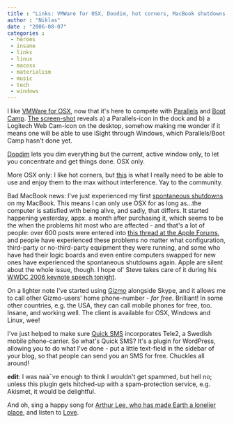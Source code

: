 ```yaml
---
title : "Links: VMWare for OSX, Doodim, hot corners, MacBook shutdowns, Gizmo, Quick SMS, Arthur Lee RIP"
author : "Niklas"
date : "2006-08-07"
categories : 
 - heroes
 - insane
 - links
 - linux
 - macosx
 - materialism
 - music
 - tech
 - windows
---
```


I like [VMWare for OSX](http://vmware.rsc02.net/servlet/campaignrespondent?_ID_=vmwi.1756), now that it's here to compete with [Parallels](http://www.parallels.com) and [Boot Camp](http://www.apple.com/macosx/bootcamp). [The screen-shot](http://cdn.rsc02.net/ig.rsc02.net/responsysimages/vmwi/__RS_CP__/mac_screenshot_large.png) reveals a) a Parallels-icon in the dock and b) a Logitech Web Cam-icon on the desktop, somehow making me wonder if it means one will be able to use iSight through Windows, which Parallels/Boot Camp hasn't done yet.

[Doodim](http://www.lachoseinteractive.net/en/products/doodim) lets you dim everything but the current, active window only, to let you concentrate and get things done. OSX only.

More OSX only: I like hot corners, but [this](http://www.macosxhints.com/article.php?story=20060728191225593) is what I really need to be able to use and enjoy them to the max without interference. Yay to the community.

Bad MacBook news: I've just experienced my first [spontaneous shutdowns](http://news.com.com/2061-10793_3-6101059.html) on my MacBook. This means I can only use OSX for as long as...the computer is satisfied with being alive, and sadly, that differs. It started happening yesterday, appx. a month after purchasing it, which seems to be the when the problems hit most who are affected - and that's a lot of people: over 600 posts were entered into [this thread at the Apple Forums](http://forums.macrumors.com/showthread.php?t=208046), and people have experienced these problems no matter what configuration, third-party or no-third-party equipment they were running, and some who have had their logic boards and even entire computers swapped for new ones have experienced the spontaneous shutdowns again. Apple are silent about the whole issue, though. I hope ol' Steve takes care of it during his [WWDC 2006 keynote speech tonight](http://community.livejournal.com/macintosh/2449585.html).

On a lighter note I've started using [Gizmo](http://www.gizmoproject.com/learnmore-allcallsfree.html) alongside Skype, and it allows me to call other Gizmo-users' home phone-number - _for free_. Brilliant! In some other countries, e.g. the USA, they can call mobile phones for free, too. Insane, and working well. The client is available for OSX, Windows and Linux, wee!

I've just helped to make sure [Quick SMS](http://www.mutube.com/wordpress/quick-sms) incorporates Tele2, a Swedish mobile phone-carrier. So what's Quick SMS? It's a plugin for WordPress, allowing you to do what I've done - put a little text-field in the sidebar of your blog, so that people can send you an SMS for free. Chuckles all around!

**edit**: I was naà¯ve enough to think I wouldn't get spammed, but hell no; unless this plugin gets hitched-up with a spam-protection service, e.g. Akismet, it would be delightful.

And oh, sing a happy song for [Arthur Lee, who has made Earth a lonelier place](http://arts.guardian.co.uk/news/obituary/0,,1838771,00.html), and listen to [Love](http://love.torbenskott.dk).
